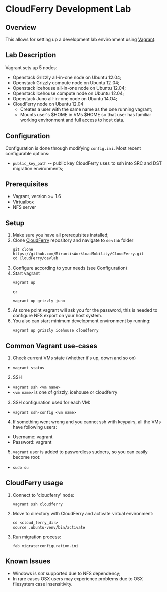 # CloudFerry Development Lab

## Overview

This allows for setting up a development lab environment using
[Vagrant](http://www.vagrantup.com/downloads.html).

## Lab Description

Vagrant sets up 5 nodes:
 - Openstack Grizzly all-in-one node on Ubuntu 12.04;
 - Openstack Grizzly compute node on Ubuntu 12.04;
 - Openstack Icehouse all-in-one node on Ubuntu 12.04;
 - Openstack Icehouse compute node on Ubuntu 12.04;
 - Openstack Juno all-in-one node on Ubuntu 14.04;
 - CloudFerry node on Ubuntu 12.04
   - Creates a user with the same name as the one running vagrant;
   - Mounts user's $HOME in VMs $HOME so that user has familiar working
     environment and full access to host data.

## Configuration

Configuration is done through modifying `config.ini`. Most recent configurable
options:

 - `public_key_path` -- public key CloudFerry uses to ssh into SRC and DST
   migration environments;

## Prerequisites

 - Vagrant, version >= 1.6
 - Virtualbox
 - NFS server

## Setup

 1. Make sure you have all prerequisites installed;
 2. Clone [CloudFerry](https://github.com/MirantisWorkloadMobility/CloudFerry)
    repository and navigate to `devlab` folder
    ```
    git clone https://github.com/MirantisWorkloadMobility/CloudFerry.git
    cd CloudFerry/devlab
    ```
 3. Configure according to your needs (see Configuration)
 4. Start vagrant
    ```
    vagrant up
    ```
    or
    ```
    vagrant up grizzly juno
    ```
 5. At some point vagrant will ask you for the password, this is needed to
    configure NFS export on your host system.
 6. You also can start minimum development environment by running:
    ```
    vagrant up grizzly icehouse cloudferry
    ```

## Common Vagrant use-cases

 1. Check current VMs state (whether it's up, down and so on)
   - `vagrant status`
 2. SSH
   - `vagrant ssh <vm name>`
   - `<vm name>` is one of grizzly, icehouse or cloudferry
 3. SSH configuration used for each VM:
   - `vagrant ssh-config <vm name>`
 4. If something went wrong and you cannot ssh with keypairs, all the VMs have
    following users:
   - Username: vagrant
   - Password: vagrant
 5. `vagrant` user is added to paswordless sudoers, so you can easily become
    root:
   - `sudo su`

## CloudFerry usage

 1. Connect to 'cloudferry' node:
    ```
    vagrant ssh cloudferry
    ```
 2. Move to directory with CloudFerry and activate virtual environment:
    ```
    cd <cloud_ferry_dir>
    source .ubuntu-venv/bin/activate
    ```
 3. Run migration process:
    ```
    fab migrate:configuration.ini
    ```

## Known Issues

 - Windows is *not* supported due to NFS dependency;
 - In rare cases OSX users may experience problems due to OSX filesystem case
   insensitivity.
